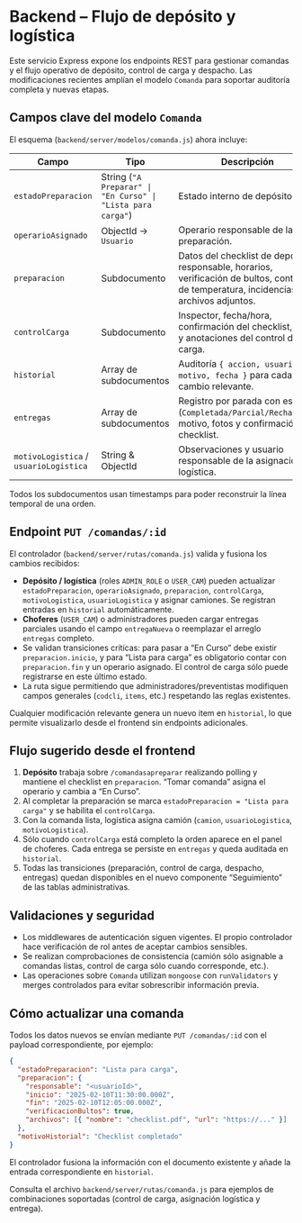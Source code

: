 # Backend – Flujo de depósito y logística

Este servicio Express expone los endpoints REST para gestionar comandas y el flujo operativo de depósito, control de carga y despacho. Las modificaciones recientes amplían el modelo `Comanda` para soportar auditoría completa y nuevas etapas.

## Campos clave del modelo `Comanda`

El esquema (`backend/server/modelos/comanda.js`) ahora incluye:

| Campo | Tipo | Descripción |
|-------|------|-------------|
| `estadoPreparacion` | String (`"A Preparar" \| "En Curso" \| "Lista para carga"`) | Estado interno de depósito. |
| `operarioAsignado` | ObjectId → `Usuario` | Operario responsable de la preparación. |
| `preparacion` | Subdocumento | Datos del checklist de depósito: responsable, horarios, verificación de bultos, control de temperatura, incidencias y archivos adjuntos. |
| `controlCarga` | Subdocumento | Inspector, fecha/hora, confirmación del checklist, sello y anotaciones del control de carga. |
| `historial` | Array de subdocumentos | Auditoría `{ accion, usuario, motivo, fecha }` para cada cambio relevante. |
| `entregas` | Array de subdocumentos | Registro por parada con estado (`Completada/Parcial/Rechazada`), motivo, fotos y confirmación de checklist. |
| `motivoLogistica` / `usuarioLogistica` | String & ObjectId | Observaciones y usuario responsable de la asignación logística. |

Todos los subdocumentos usan timestamps para poder reconstruir la línea temporal de una orden.

## Endpoint `PUT /comandas/:id`

El controlador (`backend/server/rutas/comanda.js`) valida y fusiona los cambios recibidos:

* **Depósito / logística** (roles `ADMIN_ROLE` o `USER_CAM`) pueden actualizar `estadoPreparacion`, `operarioAsignado`, `preparacion`, `controlCarga`, `motivoLogistica`, `usuarioLogistica` y asignar camiones. Se registran entradas en `historial` automáticamente.
* **Choferes** (`USER_CAM`) o administradores pueden cargar entregas parciales usando el campo `entregaNueva` o reemplazar el arreglo `entregas` completo.
* Se validan transiciones críticas: para pasar a “En Curso” debe existir `preparacion.inicio`, y para “Lista para carga” es obligatorio contar con `preparacion.fin` y un operario asignado. El control de carga sólo puede registrarse en este último estado.
* La ruta sigue permitiendo que administradores/preventistas modifiquen campos generales (`codcli`, `items`, etc.) respetando las reglas existentes.

Cualquier modificación relevante genera un nuevo item en `historial`, lo que permite visualizarlo desde el frontend sin endpoints adicionales.

## Flujo sugerido desde el frontend

1. **Depósito** trabaja sobre `/comandasapreparar` realizando polling y mantiene el checklist en `preparacion`. “Tomar comanda” asigna el operario y cambia a “En Curso”.
2. Al completar la preparación se marca `estadoPreparacion = "Lista para carga"` y se habilita el `controlCarga`.
3. Con la comanda lista, logística asigna camión (`camion`, `usuarioLogistica`, `motivoLogistica`).
4. Sólo cuando `controlCarga` está completo la orden aparece en el panel de choferes. Cada entrega se persiste en `entregas` y queda auditada en `historial`.
5. Todas las transiciones (preparación, control de carga, despacho, entregas) quedan disponibles en el nuevo componente “Seguimiento” de las tablas administrativas.

## Validaciones y seguridad

* Los middlewares de autenticación siguen vigentes. El propio controlador hace verificación de rol antes de aceptar cambios sensibles.
* Se realizan comprobaciones de consistencia (camión sólo asignable a comandas listas, control de carga sólo cuando corresponde, etc.).
* Las operaciones sobre `Comanda` utilizan `mongoose` con `runValidators` y merges controlados para evitar sobrescribir información previa.

## Cómo actualizar una comanda

Todos los datos nuevos se envían mediante `PUT /comandas/:id` con el payload correspondiente, por ejemplo:

```json
{
  "estadoPreparacion": "Lista para carga",
  "preparacion": {
    "responsable": "<usuarioId>",
    "inicio": "2025-02-10T11:30:00.000Z",
    "fin": "2025-02-10T12:05:00.000Z",
    "verificacionBultos": true,
    "archivos": [{ "nombre": "checklist.pdf", "url": "https://..." }]
  },
  "motivoHistorial": "Checklist completado"
}
```

El controlador fusiona la información con el documento existente y añade la entrada correspondiente en `historial`.

Consulta el archivo `backend/server/rutas/comanda.js` para ejemplos de combinaciones soportadas (control de carga, asignación logística y entrega).

